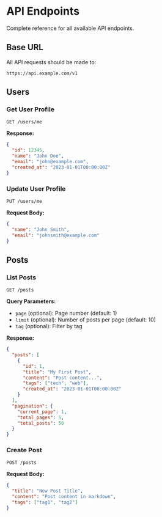 # API Endpoints

Complete reference for all available API endpoints.

## Base URL

All API requests should be made to:
```
https://api.example.com/v1
```

## Users

### Get User Profile

```http
GET /users/me
```

**Response:**
```json
{
  "id": 12345,
  "name": "John Doe",
  "email": "john@example.com",
  "created_at": "2023-01-01T00:00:00Z"
}
```

### Update User Profile

```http
PUT /users/me
```

**Request Body:**
```json
{
  "name": "John Smith",
  "email": "johnsmith@example.com"
}
```

## Posts

### List Posts

```http
GET /posts
```

**Query Parameters:**
- `page` (optional): Page number (default: 1)
- `limit` (optional): Number of posts per page (default: 10)
- `tag` (optional): Filter by tag

**Response:**
```json
{
  "posts": [
    {
      "id": 1,
      "title": "My First Post",
      "content": "Post content...",
      "tags": ["tech", "web"],
      "created_at": "2023-01-01T00:00:00Z"
    }
  ],
  "pagination": {
    "current_page": 1,
    "total_pages": 5,
    "total_posts": 50
  }
}
```

### Create Post

```http
POST /posts
```

**Request Body:**
```json
{
  "title": "New Post Title",
  "content": "Post content in markdown",
  "tags": ["tag1", "tag2"]
}
``` 